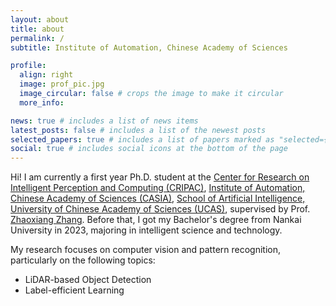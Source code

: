```yaml
---
layout: about
title: about
permalink: /
subtitle: Institute of Automation, Chinese Academy of Sciences

profile:
  align: right
  image: prof_pic.jpg
  image_circular: false # crops the image to make it circular
  more_info:

news: true # includes a list of news items
latest_posts: false # includes a list of the newest posts
selected_papers: true # includes a list of papers marked as "selected={true}"
social: true # includes social icons at the bottom of the page
---
```


Hi! I am currently a first year Ph.D. student at the [Center for Research on Intelligent Perception and Computing (CRIPAC)](http://cripac.ia.ac.cn/en/EN/volumn/home.shtml), [Institute of Automation, Chinese Academy of Sciences (CASIA)](http://english.ia.cas.cn/), [School of Artificial Intelligence, University of Chinese Academy of Sciences (UCAS)](https://ai.ucas.ac.cn), supervised by Prof. [Zhaoxiang Zhang](https://zhaoxiangzhang.net/). Before that, I got my Bachelor's degree from Nankai University in 2023, majoring in intelligent science and technology.

 My research focuses on computer vision and pattern recognition, particularly on the following topics: 
 
 - LiDAR-based Object Detection
 - Label-efficient Learning
